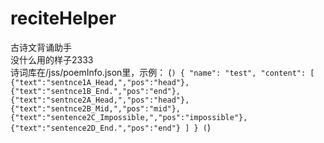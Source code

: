 # reciteHelper
古诗文背诵助手<br/>
没什么用的样子2333<br/>
诗词库在/jss/poemInfo.json里，示例：
(```)
    {
        "name": "test",
        "content": [
            {"text":"sentnce1A_Head,","pos":"head"},
            {"text":"sentnce1B_End.","pos":"end"},
            {"text":"sentnce2A_Head,","pos":"head"},
            {"text":"sentnce2B_Mid,","pos":"mid"},
            {"text":"sentence2C_Impossible,","pos":"impossible"},
            {"text":"sentence2D_End.","pos":"end"}
        ]
    }
(```)